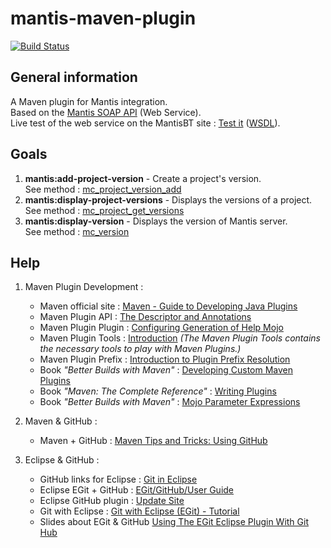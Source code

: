 mantis-maven-plugin
===================

[![Build Status](https://travis-ci.org/ghusta/mantis-maven-plugin.svg?branch=master)](https://travis-ci.org/ghusta/mantis-maven-plugin)

General information
-------------------

A Maven plugin for Mantis integration.  
Based on the [Mantis SOAP API](http://www.mantisbt.org/wiki/doku.php/mantisbt:faq#does_mantisbt_provide_a_webservice_interface) (Web Service).  
Live test of the web service on the MantisBT site : [Test it](http://www.mantisbt.org/bugs/api/soap/mantisconnect.php) ([WSDL](http://www.mantisbt.org/bugs/api/soap/mantisconnect.php?wsdl)).

Goals
-----
1. **mantis:add-project-version** - Create a project's version.  
   See method :  [mc_project_version_add](http://www.mantisbt.org/bugs/api/soap/mantisconnect.php?wsdl#op.idp11724320)
2. **mantis:display-project-versions** - Displays the versions of a project.  
   See method : [mc_project_get_versions](http://www.mantisbt.org/bugs/api/soap/mantisconnect.php?wsdl#op.idp11723424)
3. **mantis:display-version** - Displays the version of Mantis server.  
   See method : [mc_version](http://www.mantisbt.org/bugs/api/soap/mantisconnect.php?wsdl#op.idp11681248)


Help
----

1. Maven Plugin Development :
    * Maven official site : [Maven - Guide to Developing Java Plugins](http://maven.apache.org/guides/plugin/guide-java-plugin-development.html)
    * Maven Plugin API : [The Descriptor and Annotations](http://maven.apache.org/developers/mojo-api-specification.html#The_Descriptor_and_Annotations)
    * Maven Plugin Plugin : [Configuring Generation of Help Mojo](http://maven.apache.org/plugin-tools/maven-plugin-plugin/examples/generate-help.html)
    * Maven Plugin Tools : [Introduction](http://maven.apache.org/plugin-tools/) _(The Maven Plugin Tools contains the necessary tools to play with Maven Plugins.)_
    * Maven Plugin Prefix : [Introduction to Plugin Prefix Resolution](http://maven.apache.org/guides/introduction/introduction-to-plugin-prefix-mapping.html)
    * Book _"Better Builds with Maven"_ : [Developing Custom Maven Plugins](http://www.maestrodev.com/better-builds-with-maven/developing-custom-maven-plugins/)
    * Book _"Maven: The Complete Reference"_ : [Writing Plugins](http://www.sonatype.com/books/mvnref-book/reference/writing-plugins.html)
    * Book _"Better Builds with Maven"_ : [Mojo Parameter Expressions](http://www.maestrodev.com/better-builds-with-maven/resources-for-plugin-developers/mojo-parameter-expressions/)

2. Maven & GitHub :
    * Maven + GitHub : [Maven Tips and Tricks: Using GitHub](http://www.sonatype.com/people/2009/09/maven-tips-and-tricks-using-github/)

3. Eclipse & GitHub :
    * GitHub links for Eclipse : [Git in Eclipse](http://eclipse.github.com/)
    * Eclipse EGit + GitHub : [EGit/GitHub/User Guide](http://wiki.eclipse.org/EGit/GitHub/UserGuide)
    * Eclipse GitHub plugin : [Update Site](http://download.eclipse.org/egit/github/updates-nightly)
    * Git with Eclipse : [Git with Eclipse (EGit) - Tutorial](http://www.vogella.com/articles/EGit/article.html)
    * Slides about EGit & GitHub [Using The EGit Eclipse Plugin With Git Hub](http://www.slideshare.net/loianeg/using-the-egit-eclipse-plugin-with-git-hub-2578587)
